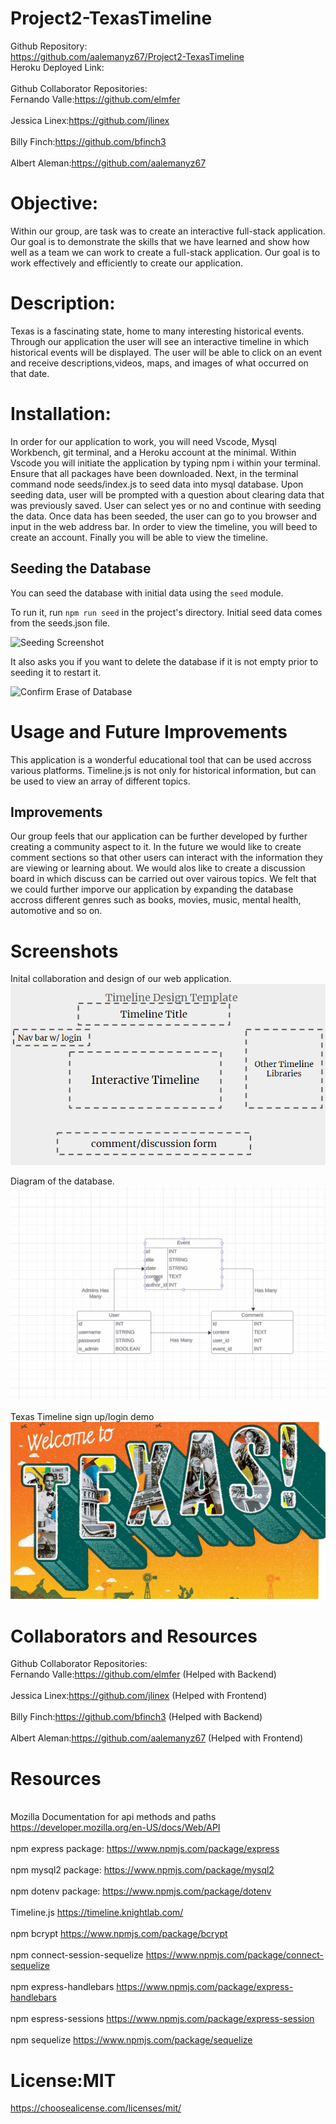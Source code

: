 # Project2-TexasTimeline
Github Repository:
<br>https://github.com/aalemanyz67/Project2-TexasTimeline<br>
Heroku Deployed Link:
<br><br>
Github Collaborator Repositories:
<br>Fernando Valle:https://github.com/elmfer<br>
<br>Jessica Linex:https://github.com/jlinex<br>
<br>Billy Finch:https://github.com/bfinch3<br>
<br>Albert Aleman:https://github.com/aalemanyz67<br>

# Objective:
Within our group, are task was to create an interactive full-stack  application. Our goal is to demonstrate the skills that we have learned and show how well as a team we can work to create a full-stack application. Our goal is to work effectively and efficiently to create our application.
# Description:
Texas is a fascinating state, home to many interesting historical events. Through our application the user will see an interactive timeline in which historical events will be displayed. The user will be able to click on an event and receive descriptions,videos, maps, and images of what occurred on that date.
# Installation:
In order for our application to work, you will need Vscode, Mysql Workbench, git terminal, and a Heroku account at the minimal.
Within Vscode you will initiate the application by typing npm i within your terminal. Ensure that all packages have been downloaded.
Next, in the terminal command node seeds/index.js to seed data into mysql database. Upon seeding data, user will be prompted with a question about clearing data that was previously saved. User can select yes or no and continue with seeding the data. Once data has been seeded, the user can go to you browser and input in the web address bar. In order to view the timeline, you will beed to create an account. Finally you will be able to view the timeline.

## Seeding the Database

You can seed the database with initial data using the `seed` module.

To run it, run `npm run seed` in the project's directory. Initial seed data comes from the seeds.json file.

![Seeding Screenshot](https://user-images.githubusercontent.com/143160375/280835681-c8dd42d4-63e3-4d5e-9a3d-f69b97bac78c.png)

It also asks you if you want to delete the database if it is not empty prior to seeding it to restart it.

![Confirm Erase of Database](https://user-images.githubusercontent.com/143160375/280835807-3fc53936-d7c2-4ac3-9acb-6a8880f7e533.png)

# Usage and Future Improvements
This application is a wonderful educational tool that can be used accross various platforms. Timeline.js is not only for historical information, but can be used to view an array of different topics.
 ## Improvements
 Our group feels that our application can be further developed by further creating a community aspect to it. In the future we would like to create comment sections so that other users can interact with the information they are viewing or learning about. We would alos like to create a discussion board in which discuss can be carried out over vairous topics. We felt that we could further imporve our application by expanding the database accross different genres such as books, movies, music, mental health, automotive and so on. 

 # Screenshots
 Inital collaboration and design of our web application.
 <br>![Alt text](<public/images/design template.png>)<br>

 Diagram of the database.
<br>![Alt text](<public/images/database diagram.png>)<br>

 Texas Timeline sign up/login demo
 ![Alt text](public/images/texaswelcome.webp)


 # Collaborators and Resources
 Github Collaborator Repositories:
<br>Fernando Valle:https://github.com/elmfer (Helped with Backend)<br>
<br>Jessica Linex:https://github.com/jlinex (Helped with Frontend)<br>
<br>Billy Finch:https://github.com/bfinch3 (Helped with Backend)<br>
<br>Albert Aleman:https://github.com/aalemanyz67 (Helped with Frontend)<br>

# Resources
<br>Mozilla Documentation for api methods and paths https://developer.mozilla.org/en-US/docs/Web/API<br>
<br>npm express package: https://www.npmjs.com/package/express<br>
<br>npm mysql2 package: https://www.npmjs.com/package/mysql2<br>
<br>npm dotenv package: https://www.npmjs.com/package/dotenv<br>
<br>Timeline.js https://timeline.knightlab.com/<br>
<br>npm bcrypt https://www.npmjs.com/package/bcrypt<br>
<br>npm connect-session-sequelize https://www.npmjs.com/package/connect-sequelize<br>
<br>npm express-handlebars https://www.npmjs.com/package/express-handlebars<br>
<br>npm espress-sessions https://www.npmjs.com/package/express-session <br>
<br>npm sequelize https://www.npmjs.com/package/sequelize <br>

# License:MIT
https://choosealicense.com/licenses/mit/



